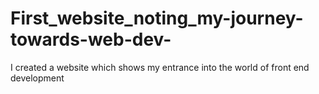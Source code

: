 # First_website_noting_my-journey-towards-web-dev-
I created a website which shows my entrance into the world of front end development 
